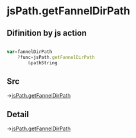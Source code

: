 # jsPath.getFannelDirPath

## Difinition by js action

```js.js

var=fannelDirPath
	?func=jsPath.getFannelDirPath
		&pathString
```

## Src

->[jsPath.getFannelDirPath](https://github.com/puutaro/CommandClick/blob/master/app/src/main/java/com/puutaro/commandclick/fragment_lib/terminal_fragment/js_interface/JsPath.kt#L130)

## Detail

->[jsPath.getFannelDirPath](https://github.com/puutaro/CommandClick/blob/master/md/developer/js_interface/details/JsPath/getFannelDirPath.md)

